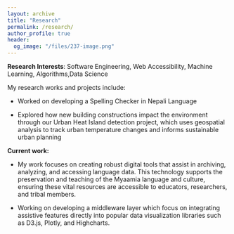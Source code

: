 ```yaml
---
layout: archive
title: "Research"
permalink: /research/
author_profile: true
header:
  og_image: "/files/237-image.png"
---
```


**Research Interests**: 
Software Engineering, Web Accessibility, Machine Learning, Algorithms,Data Science

My research works and projects include:

- Worked on developing a Spelling Checker in Nepali Language

- Explored how new building constructions impact the environment through our Urban Heat Island detection project, which uses geospatial analysis to track urban temperature changes and informs sustainable urban planning

**Current work:**

- My work focuses on creating robust digital tools that assist in archiving, analyzing, and accessing language data. This technology supports the preservation and teaching of the Myaamia language and culture, ensuring these vital resources are accessible to educators, researchers, and tribal members.

- Working on developing a middleware layer which focus on integrating assistive features directly into popular data visualization libraries such as D3.js, Plotly, and Highcharts.

